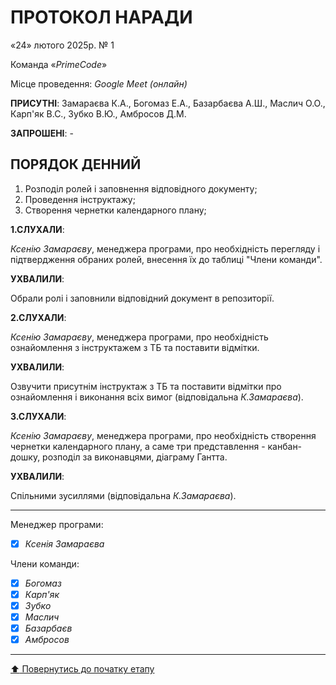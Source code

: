# ПРОТОКОЛ НАРАДИ

«24» лютого 2025р. № 1

Команда «*PrimeCode*»

Місце проведення: *Google Meet (онлайн)*


**ПРИСУТНІ**: Замараєва К.А., Богомаз Е.А., Базарбаєва А.Ш., Маслич О.О., Карп'як В.С., Зубко В.Ю., Амбросов Д.М.

**ЗАПРОШЕНІ**: -

## ПОРЯДОК ДЕННИЙ

1. Розподіл ролей і заповнення відповідного документу;
2. Проведення інструктажу;
3. Створення чернетки календарного плану;

**1.СЛУХАЛИ**:

*Ксенію Замараєву*, менеджера програми, про необхідність перегляду і підтвердження обраних ролей, внесення їх до таблиці "Члени команди".

**УХВАЛИЛИ**:

Обрали ролі і заповнили відповідний документ в репозиторії.

**2.СЛУХАЛИ**:

*Ксенію Замараєву*, менеджера програми, про необхідність ознайомлення з інструктажем з ТБ та поставити відмітки.

**УХВАЛИЛИ**:

Озвучити присутнім інструктаж з ТБ та поставити відмітки про ознайомлення і виконання всіх вимог (відповідальна *К.Замараєва*).

**3.СЛУХАЛИ**:

*Ксенію Замараєву*, менеджера програми, про необхідність створення чернетки календарного плану, а саме три представлення - канбан-дошку, розподіл за виконавцями, діаграму Гантта.

**УХВАЛИЛИ**:

Спільними зусиллями (відповідальна *К.Замараєва*).

---
Менеджер програми: 		
- [x] *Ксенія Замараєва*

Члени команди:			

- [x] *Богомаз*
- [x] *Карп'як*
- [x] *Зубко*
- [x] *Маслич*
- [x] *Базарбаєв*
- [x] *Амбросов*

---
[:arrow_up: Повернутись до початку етапу](/docs/1.Envisioning/README.md)


